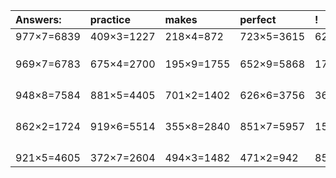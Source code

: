 | Answers: | practice | makes | perfect | ! |
| :--- | :--- | :--- | :--- | :--- |
| 977×7=6839 | 409×3=1227 | 218×4=872 | 723×5=3615 | 629×6=3774 | 
|   |   |   |   |   | 
|   |   |   |   |   | 
|   |   |   |   |   | 
| 969×7=6783 | 675×4=2700 | 195×9=1755 | 652×9=5868 | 178×5=890 | 
|   |   |   |   |   | 
|   |   |   |   |   | 
|   |   |   |   |   | 
|   |   |   |   |   | 
| 948×8=7584 | 881×5=4405 | 701×2=1402 | 626×6=3756 | 366×9=3294 | 
|   |   |   |   |   | 
|   |   |   |   |   | 
|   |   |   |   |   | 
|   |   |   |   |   | 
| 862×2=1724 | 919×6=5514 | 355×8=2840 | 851×7=5957 | 152×7=1064 | 
|   |   |   |   |   | 
|   |   |   |   |   | 
|   |   |   |   |   | 
|   |   |   |   |   | 
| 921×5=4605 | 372×7=2604 | 494×3=1482 | 471×2=942 | 857×9=7713 | 
